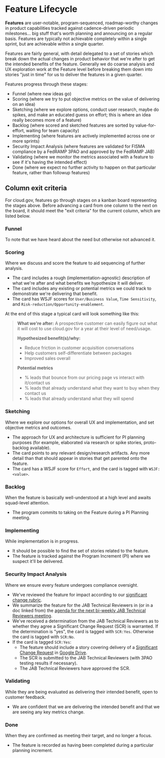 # Feature Lifecycle

**Features** are user-notable, program-sequenced, roadmap-worthy changes in product capabilities tracked against cadence-driven periodic milestones... big stuff that's worth planning and announcing on a regular basis. Features are typically not achievable completely within a single sprint, but are achievable within a single quarter.

Features are fairly general, with detail delegated to a set of stories which break down the actual changes in product behavior that we're after to get the intended benefits of the feature. Generally we do coarse analysis and UX exploration work at the Feature level before breaking them down into stories "just in time" for us to deliver the features in a given quarter.

Features progress through these stages:

- Funnel (where new ideas go)
- Scoring (where we try to put objective metrics on the value of delivering on an idea)
- Sketching (where we explore options, conduct user research, maybe do spikes, and make an educated guess on effort; this is where an idea really becomes more of a feature)
- Backlog (where scored and sketched features are sorted by value-for-effort, waiting for team capacity)
- Implementing (where features are actively implemented across one or more sprints)
- Security Impact Analysis (where features are validated for FISMA compliance by a FedRAMP 3PAO and approved by the FedRAMP JAB)
- Validating (where we monitor the metrics associated with a feature to see if it's having the intended effect)
- Done (where we expect no further activity to happen on that particular feature, rather than followup features)

## Column exit criteria
For cloud.gov, features go through stages on a kanban board representing the stages above. Before advancing a card from one column to the next on the board, it should meet the "exit criteria" for the current column, which are listed below.

### Funnel
To note that we have heard about the need but otherwise not advanced it.
### Scoring
Where we discuss and score the feature to aid sequencing of further analysis.
- The card includes a rough (implementation-agnostic) description of what we're after and what benefits we hypothesize it will deliver.
- The card includes any existing or potential metrics we could track to demonstrate we're delivering that benefit.
- The card has WSJF scores for `User/Business Value`, `Time Sensitivity`, and `Risk-reduction/Opportunity-enablement`.

At the end of this stage a typical card will look something like this:

> **What we're after:** A prospective customer can easily figure out what it will cost to use cloud.gov for a year at their level of need/usage.
> 
> **Hypothesized benefit(s)/why:**
> * Reduce friction in customer acquisition conversations
> * Help customers self-differentiate between packages
> * Improved sales overall
> 
> **Potential metrics**
> * % leads that bounce from our pricing page vs interact with it/contact us
> * % leads that already understand what they want to buy when they contact us
> * % leads that already understand what they will spend

### Sketching
Where we explore our options for overall UX and implementation, and set objective metrics and outcomes.
- The approach for UX and architecture is sufficient for PI planning purposes (for example, elaborated via research or spike stories, proto-backlog available).
- The card points to any relevant design/research artifacts. Any more detail than that should appear in stories that get parented onto the feature.
- The card has a WSJF score for `Effort`, and the card is tagged with `WSJF:<value>`.
### Backlog
When the feature is basically well-understood at a high level and awaits squad-level attention.
- The program commits to taking on the Feature during a PI Planning meeting.
### Implementing
While implementation is in progress.
- It should be possible to find the set of stories related to the feature.
- The feature is tracked against the Program Increment (PI) where we suspect it'll be delivered.
### Security Impact Analysis
Where we ensure every feature undergoes compliance oversight.
- We've reviewed the feature for impact according to our [significant change rubric](https://cloud.gov/docs/ops/continuous-monitoring/#appendix-significant-change-rubric).
- We summarize the feature for the JAB Technical Reviewers in (or in a doc linked from) the [agenda for the next bi-weekly JAB Technical Reviewers meeting](https://docs.google.com/document/d/1jGddQkjkQ6e9B0UTq9hfQqHe0btAbTeBGL_DxkozAcg/edit#).
- We've received a determination from the JAB Technical Reviewers as to whether they agree a Significant Change Request (SCR) is warranted. If the determination is "yes", the card is tagged with `SCR:Yes`. Otherwise the card is tagged with `SCR:No`.
- If the card is tagged `SCR:Yes`:
  - The feature should include a story covering delivery of a [Significant Change Request](https://docs.google.com/a/gsa.gov/document/d/16GaDO1xnHrqEEetbonNpo4P10LlGoDHR-jedqBo1yB8/edit?usp=drive_web) in [Google Drive](https://drive.google.com/drive/folders/0B1cewEqKcWCbU1lSUXhEVUNZWUU).
  - The SCR is submitted to the JAB Technical Reviewers (with 3PAO testing results if necessary).
  - The JAB Technical Reviewers have approved the SCR.
### Validating
While they are being evaluated as delivering their intended benefit, open to customer feedback.
- We are confident that we are delivering the intended benefit and that we are seeing any key metrics change.
### Done
When they are confirmed as meeting their target, and no longer a focus.
- The feature is recorded as having been completed during a particular planning increment.
